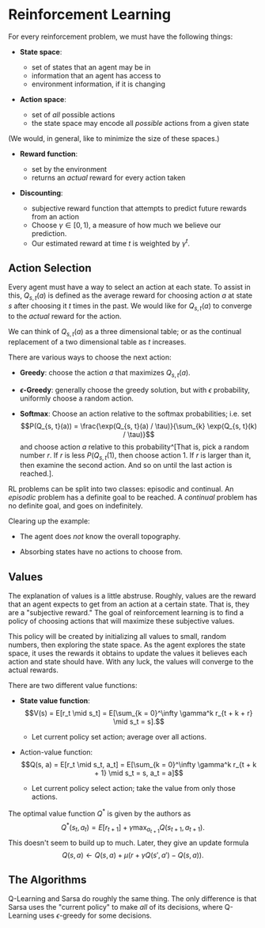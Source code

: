 # Reinforcement Learning

For every reinforcement problem, we must have the following things:

- __State space__:
    - set of states that an agent may be in
    - information that an agent has access to
    - environment information, if it is changing

- __Action space__:
    - set of _all_ possible actions
    - the state space may encode all _possible_ actions from a given state

(We would, in general, like to minimize the size of these spaces.)

- __Reward function__:
    - set by the environment
    - returns an _actual_ reward for every action taken

- __Discounting__:
    - subjective reward function that attempts to predict future rewards from
      an action
    - Choose $\gamma \in [0, 1)$, a measure of how much we believe our
      prediction.
    - Our estimated reward at time $t$ is weighted by $\gamma^t$.

## Action Selection

Every agent must have a way to select an action at each state. To assist in
this, $Q_{s, t}(a)$ is defined as the average reward for choosing action $a$ at
state $s$ after choosing it $t$ times in the past. We would like for $Q_{s,
t}(a)$ to converge to the _actual_ reward for the action.

We can think of $Q_{s, t}(a)$ as a three dimensional table; or as the continual
replacement of a two dimensional table as $t$ increases.

There are various ways to choose the next action:

- __Greedy__: choose the action $a$ that maximizes $Q_{s, t}(a)$.

- __$\epsilon$-Greedy__: generally choose the greedy solution, but with
  $\epsilon$ probability, uniformly choose a random action.

- __Softmax__: Choose an action relative to the softmax probabilities; i.e. set
  $$P(Q_{s, t}(a)) = \frac{\exp(Q_{s, t}(a) / \tau)}{\sum_{k} \exp(Q_{s, t}(k)
  / \tau)}$$ and choose action $a$ relative to this probability^[That is, pick a
  random number $r$. If $r$ is less $P(Q_{s, t}(1)$, then choose action 1. If
  $r$ is larger than it, then examine the second action. And so on until the
  last action is reached.].

RL problems can be split into two classes: episodic and continual. An
_episodic_ problem has a definite goal to be reached. A _continual_ problem has
no definite goal, and goes on indefinitely.

Clearing up the example:

- The agent does _not_ know the overall topography.

- Absorbing states have no actions to choose from.

## Values

The explanation of values is a little abstruse. Roughly, values are the reward
that an agent expects to get from an action at a certain state. That is, they
are a "subjective reward." The goal of reinforcement learning is to find a
policy of choosing actions that will maximize these subjective values.

This policy will be created by initializing all values to small, random
numbers, then exploring the state space. As the agent explores the state space,
it uses the rewards it obtains to update the values it believes each action and
state should have. With any luck, the values will converge to the actual
rewards.

There are two different value functions:

- __State value function__: $$V(s) = E[r_t \mid s_t] = E[\sum_{k = 0}^\infty
  \gamma^k r_{t + k + r} \mid s_t = s].$$
    - Let current policy set action; average over all actions.

- Action-value function: $$Q(s, a) = E[r_t \mid s_t, a_t] = E[\sum_{k =
  0}^\infty \gamma^k r_{t + k + 1} \mid s_t = s, a_t = a]$$
    - Let current policy select action; take the value from only those actions.

The optimal value function $Q^*$ is given by the authors as $$Q^*(s_t, a_t) =
E[r_{t + 1}] + \gamma \max_{a_{t + 1}} Q(s_{t + 1}, a_{t + 1}).$$ This doesn't
seem to build up to much. Later, they give an update formula $$Q(s, a)
\leftarrow Q(s, a) + \mu(r + \gamma Q(s', a') - Q(s, a)).$$

## The Algorithms

Q-Learning and Sarsa do roughly the same thing. The only difference is that
Sarsa uses the "current policy" to make _all_ of its decisions, where
Q-Learning uses $\epsilon$-greedy for some decisions.
